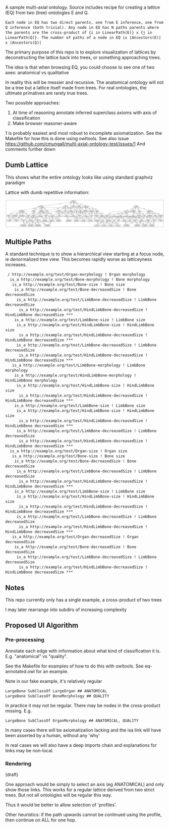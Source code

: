 A sample multi-axial ontology. Source includes recipe for creating a
lattice (EQ) from two (tree) ontologies E and Q.

```
Each node in EQ has two direct parents, one from E inference, one from
Q inference (both trivial). Any node in EQ has N paths parents where
the parents are the cross-product of {i in LinearPath(E)} x {j in
LinearPath(Q)}. The number of paths of a node in EQ is |Ancestors(E)|
x |Ancestors(Q)|
```

The primary purpose of this repo is to explore visualization of
lattices by deconstructing the lattice back into trees, or something
approaching trees.

The idea is that when browsing EQ, you could choose to see one of two
axes: anatomical vs qualitative

In reality this will be messier and recursive. The anatomical ontology
will not be a tree but a lattice itself made from trees. For real
ontologies, the ultimate primatives are rarely true trees.

Two possible approaches:

 1. At time of reasoning annotate inferred superclass axioms with axis of classification
 2. Make browser reasoner-aware

1 is probably easiest and most robust to incomplete
axiomatization. See the Makefile for how this is done using owltools.
See also issue https://github.com/cmungall/multi-axial-ontology-test/issues/1
And comments further down

## Dumb Lattice

This shows what the entire ontology looks like using standard graphviz paradigm

Lattice with dumb repetitive information:

![img](eq-reasoned.png)

## Multiple Paths

A standard technique is to show a hierarchical view starting at a
focus node, ie denormalized tree view. This becomes rapidly worse as
latticeyness increases.


```
 / http://example.org/test/Organ-morphology ! Organ morphology
  is_a http://example.org/test/Bone-morphology ! Bone morphology
   is_a http://example.org/test/Bone-size ! Bone size
    is_a http://example.org/test/Bone-decreasedSize ! Bone decreasedSize
     is_a http://example.org/test/LimbBone-decreasedSize ! LimbBone decreasedSize
      is_a http://example.org/test/HindLimbBone-decreasedSize ! HindLimbBone decreasedSize *** 
    is_a http://example.org/test/LimbBone-size ! LimbBone size
     is_a http://example.org/test/HindLimbBone-size ! HindLimbBone size
      is_a http://example.org/test/HindLimbBone-decreasedSize ! HindLimbBone decreasedSize *** 
     is_a http://example.org/test/LimbBone-decreasedSize ! LimbBone decreasedSize
      is_a http://example.org/test/HindLimbBone-decreasedSize ! HindLimbBone decreasedSize *** 
   is_a http://example.org/test/LimbBone-morphology ! LimbBone morphology
    is_a http://example.org/test/HindLimbBone-morphology ! HindLimbBone morphology
     is_a http://example.org/test/HindLimbBone-size ! HindLimbBone size
      is_a http://example.org/test/HindLimbBone-decreasedSize ! HindLimbBone decreasedSize *** 
    is_a http://example.org/test/LimbBone-size ! LimbBone size
     is_a http://example.org/test/HindLimbBone-size ! HindLimbBone size
      is_a http://example.org/test/HindLimbBone-decreasedSize ! HindLimbBone decreasedSize *** 
     is_a http://example.org/test/LimbBone-decreasedSize ! LimbBone decreasedSize
      is_a http://example.org/test/HindLimbBone-decreasedSize ! HindLimbBone decreasedSize *** 
  is_a http://example.org/test/Organ-size ! Organ size
   is_a http://example.org/test/Bone-size ! Bone size
    is_a http://example.org/test/Bone-decreasedSize ! Bone decreasedSize
     is_a http://example.org/test/LimbBone-decreasedSize ! LimbBone decreasedSize
      is_a http://example.org/test/HindLimbBone-decreasedSize ! HindLimbBone decreasedSize *** 
    is_a http://example.org/test/LimbBone-size ! LimbBone size
     is_a http://example.org/test/HindLimbBone-size ! HindLimbBone size
      is_a http://example.org/test/HindLimbBone-decreasedSize ! HindLimbBone decreasedSize *** 
     is_a http://example.org/test/LimbBone-decreasedSize ! LimbBone decreasedSize
      is_a http://example.org/test/HindLimbBone-decreasedSize ! HindLimbBone decreasedSize *** 
   is_a http://example.org/test/Organ-decreasedSize ! Organ decreasedSize
    is_a http://example.org/test/Bone-decreasedSize ! Bone decreasedSize
     is_a http://example.org/test/LimbBone-decreasedSize ! LimbBone decreasedSize
      is_a http://example.org/test/HindLimbBone-decreasedSize ! HindLimbBone decreasedSize *** 
```


## Notes

This repo currently only has a single example, a cross-product of two trees

I may later rearrange into subdirs of increasing complexity

## Proposed UI Algorithm

### Pre-processing

Annotate each edge with information about what kind of classification
it is. E.g. "anatomical" vs "quality".

See the Makefile for examples of how to do this with owltools. See
eq-annotated.owl for an example.

Note in our fake example, it's relatively regular

    LargeBone SubClassOf LargeOrgan ## ANATOMICAL
    LargeBone SubClassOf BoneMorphology ## QUALITY

In practice it may not be regular. There may be nodes in the
cross-product missing. E.g.

    LargeBone SubClassOf OrganMorphology ## ANATOMICAL, QUALITY

In many cases there will be axiomatization lacking and the isa link
will have been asserted by a human, without any 'why'

In real cases we will also have a deep imports chain and explanations
for links may be non-local. 

### Rendering

(draft)

One approach would be simply to select an axis (eg ANATOMICAL) and
only show those links. This works for a regular lattice derived from
two strict trees. But not all ontologies will be regular this way.

Thus it would be better to allow selection of 'profiles'.

Other heuristics: if the path upwards cannot be continued using the
profile, then continue on ALL for one hop.

